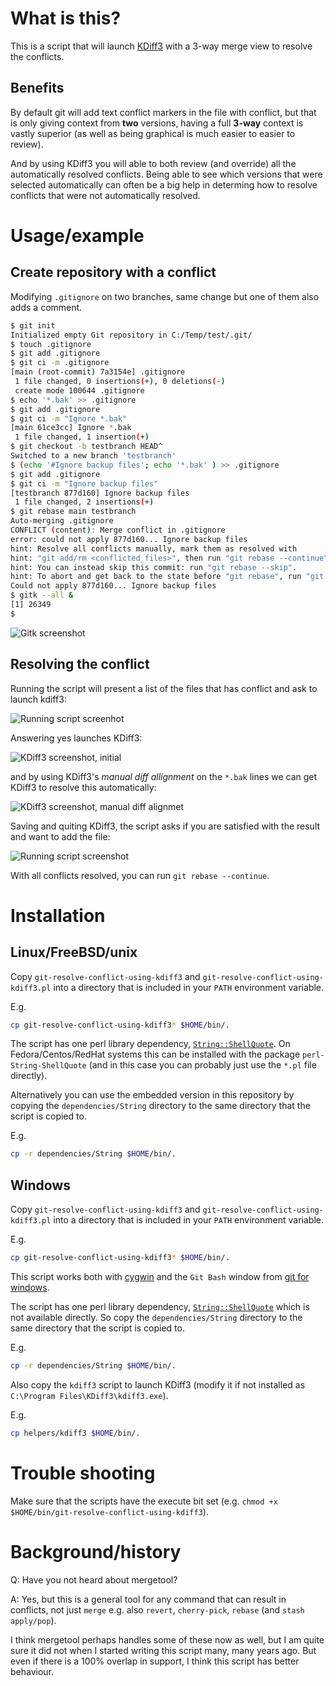 
# What is this?

This is a script that will launch [KDiff3](http://kdiff3.sourceforge.net/) with
a 3-way merge view to resolve the conflicts.

## Benefits

By default git will add text conflict markers in the file with conflict, but
that is only giving context from **two** versions, having a full **3-way** context
is vastly superior (as well as being graphical is much easier to easier to
review).

And by using KDiff3 you will able to both review (and override) all the
automatically resolved conflicts. Being able to see which versions that were
selected automatically can often be a big help in determing how to resolve
conflicts that were not automatically resolved.

# Usage/example

## Create repository with a conflict

Modifying `.gitignore` on two branches, same change but one of them
also adds a comment.

```bash
$ git init
Initialized empty Git repository in C:/Temp/test/.git/
$ touch .gitignore
$ git add .gitignore
$ git ci -m .gitignore
[main (root-commit) 7a3154e] .gitignore
 1 file changed, 0 insertions(+), 0 deletions(-)
 create mode 100644 .gitignore
$ echo '*.bak' >> .gitignore
$ git add .gitignore
$ git ci -m "Ignore *.bak"
[main 61ce3cc] Ignore *.bak
 1 file changed, 1 insertion(+)
$ git checkout -b testbranch HEAD^
Switched to a new branch 'testbranch'
$ (echo '#Ignore backup files'; echo '*.bak' ) >> .gitignore
$ git add .gitignore
$ git ci -m "Ignore backup files"
[testbranch 877d160] Ignore backup files
 1 file changed, 2 insertions(+)
$ git rebase main testbranch
Auto-merging .gitignore
CONFLICT (content): Merge conflict in .gitignore
error: could not apply 877d160... Ignore backup files
hint: Resolve all conflicts manually, mark them as resolved with
hint: "git add/rm <conflicted_files>", then run "git rebase --continue".
hint: You can instead skip this commit: run "git rebase --skip".
hint: To abort and get back to the state before "git rebase", run "git rebase --abort".
Could not apply 877d160... Ignore backup files
$ gitk --all &
[1] 26349
$
```

![Gitk screenshot](doc/images/gitk_conflict.png)

## Resolving the conflict

Running the script will present a list of the files that has conflict and ask
to launch kdiff3:

![Running script screenhot](doc/images/run_script_001.png)

Answering yes launches KDiff3:

![KDiff3 screenshot, initial](doc/images/kdiff3_initial.png)

and by using KDiff3's *manual diff allignment* on the `*.bak` lines we can get
KDiff3 to resolve this automatically:

![KDiff3 screenshot, manual diff alignmet](doc/images/kdiff3_manual_diffalignment.png)

Saving and quiting KDiff3, the script asks if you are satisfied with the result
and want to add the file:

![Running script screenshot](doc/images/run_script_002.png)

With all conflicts resolved, you can run `git rebase --continue`.

# Installation

## Linux/FreeBSD/unix

Copy `git-resolve-conflict-using-kdiff3` and `git-resolve-conflict-using-kdiff3.pl`
into a directory that is included in your `PATH` environment variable.

E.g.

```bash
cp git-resolve-conflict-using-kdiff3* $HOME/bin/.
```

The script has one perl library dependency, [`String::ShellQuote`](https://metacpan.org/pod/String::ShellQuote).
On Fedora/Centos/RedHat systems this can be installed with the package
`perl-String-ShellQuote` (and in this case you can probably just use the `*.pl`
file directly).

Alternatively you can use the embedded version in this repository by copying
the `dependencies/String` directory to the same directory that the script is
copied to.

E.g.

```bash
cp -r dependencies/String $HOME/bin/.
```

## Windows

Copy `git-resolve-conflict-using-kdiff3` and `git-resolve-conflict-using-kdiff3.pl`
into a directory that is included in your `PATH` environment variable.

E.g.

```bash
cp git-resolve-conflict-using-kdiff3* $HOME/bin/.
```

This script works both with [cygwin](https://www.cygwin.com/) and the `Git Bash`
window from [git for windows](https://www.git-scm.com/download/win).

The script has one perl library dependency, [`String::ShellQuote`](https://metacpan.org/pod/String::ShellQuote)
which is not available directly. So copy the `dependencies/String` directory
to the same directory that the script is copied to.

E.g.

```bash
cp -r dependencies/String $HOME/bin/.
```

Also copy the `kdiff3` script to launch KDiff3 (modify it if not installed as
`C:\Program Files\KDiff3\kdiff3.exe`).

E.g.

```bash
cp helpers/kdiff3 $HOME/bin/.
```

# Trouble shooting

Make sure that the scripts have the execute bit set (e.g.
`chmod +x $HOME/bin/git-resolve-conflict-using-kdiff3`).

# Background/history

Q: Have you not heard about mergetool?

A: Yes, but this is a general tool for any command that can result in
conflicts, not just `merge` e.g. also `revert`, `cherry-pick`, `rebase`
(and `stash apply/pop`).

I think mergetool perhaps handles some of these now as well, but I am quite
sure it did not when I started writing this script many, many years ago.
But even if there is a 100% overlap in support, I think this script has better
behaviour.
